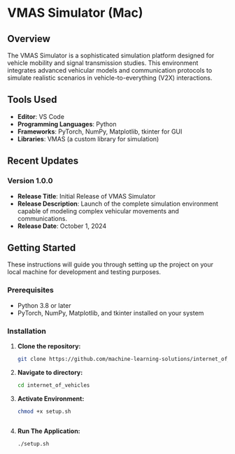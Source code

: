 # VMAS Simulator (Mac)

## Overview
The VMAS Simulator is a sophisticated simulation platform designed for vehicle mobility and signal transmission studies. This environment integrates advanced vehicular models and communication protocols to simulate realistic scenarios in vehicle-to-everything (V2X) interactions.

## Tools Used
- **Editor**: VS Code
- **Programming Languages**: Python
- **Frameworks**: PyTorch, NumPy, Matplotlib, tkinter for GUI
- **Libraries**: VMAS (a custom library for simulation)

## Recent Updates
### Version 1.0.0
- **Release Title**: Initial Release of VMAS Simulator
- **Release Description**: Launch of the complete simulation environment capable of modeling complex vehicular movements and communications.
- **Release Date**: October 1, 2024

## Getting Started
These instructions will guide you through setting up the project on your local machine for development and testing purposes.

### Prerequisites
- Python 3.8 or later
- PyTorch, NumPy, Matplotlib, and tkinter installed on your system

### Installation
1. **Clone the repository:**
   ```bash
   git clone https://github.com/machine-learning-solutions/internet_of_vehicles.git
   
2. **Navigate to directory:**
   ```bash
   cd internet_of_vehicles

3. **Activate Environment:**
   ```bash
   chmod +x setup.sh    
      
3. **Run The Application:**
   ```bash
   ./setup.sh   
